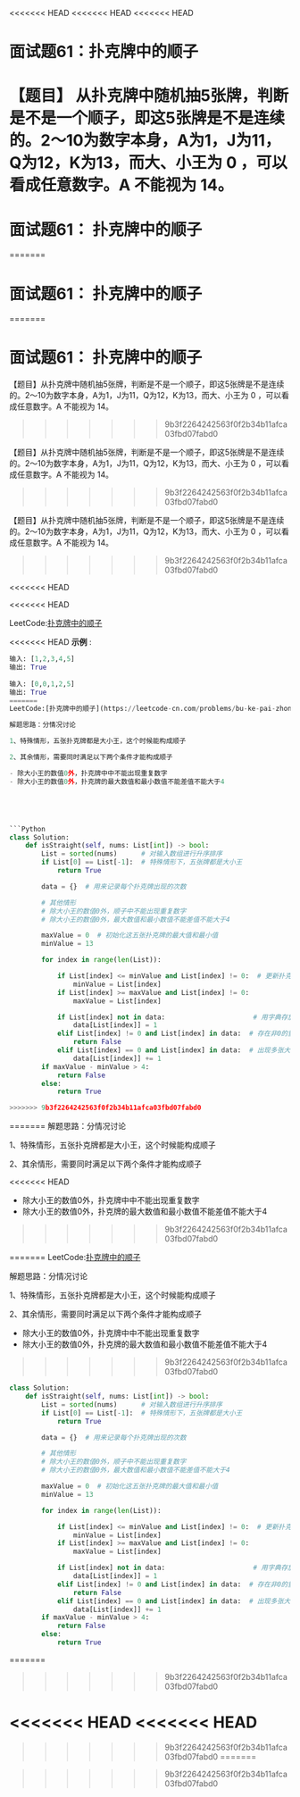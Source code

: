 <<<<<<< HEAD
<<<<<<< HEAD
<<<<<<< HEAD
# 面试题61：扑克牌中的顺子

【题目】 从扑克牌中随机抽5张牌，判断是不是一个顺子，即这5张牌是不是连续的。2～10为数字本身，A为1，J为11，Q为12，K为13，而大、小王为 0 ，可以看成任意数字。A 不能视为 14。
=======
# 面试题61： 扑克牌中的顺子
=======
# 面试题61： 扑克牌中的顺子
=======
# 面试题61： 扑克牌中的顺子

【题目】从扑克牌中随机抽5张牌，判断是不是一个顺子，即这5张牌是不是连续的。2～10为数字本身，A为1，J为11，Q为12，K为13，而大、小王为 0 ，可以看成任意数字。A 不能视为 14。
>>>>>>> 9b3f2264242563f0f2b34b11afca03fbd07fabd0

【题目】从扑克牌中随机抽5张牌，判断是不是一个顺子，即这5张牌是不是连续的。2～10为数字本身，A为1，J为11，Q为12，K为13，而大、小王为 0 ，可以看成任意数字。A 不能视为 14。
>>>>>>> 9b3f2264242563f0f2b34b11afca03fbd07fabd0

【题目】从扑克牌中随机抽5张牌，判断是不是一个顺子，即这5张牌是不是连续的。2～10为数字本身，A为1，J为11，Q为12，K为13，而大、小王为 0 ，可以看成任意数字。A 不能视为 14。
>>>>>>> 9b3f2264242563f0f2b34b11afca03fbd07fabd0

<<<<<<< HEAD

<<<<<<< HEAD

LeetCode:[扑克牌中的顺子](https://leetcode-cn.com/problems/bu-ke-pai-zhong-de-shun-zi-lcof/)

<<<<<<< HEAD
**示例** :

```python
输入: [1,2,3,4,5]
输出: True
    
输入: [0,0,1,2,5]
输出: True
=======
LeetCode:[扑克牌中的顺子](https://leetcode-cn.com/problems/bu-ke-pai-zhong-de-shun-zi-lcof/)

解题思路：分情况讨论

1、特殊情形，五张扑克牌都是大小王，这个时候能构成顺子

2、其余情形，需要同时满足以下两个条件才能构成顺子

- 除大小王的数值0外，扑克牌中中不能出现重复数字
- 除大小王的数值0外，扑克牌的最大数值和最小数值不能差值不能大于4





```Python
class Solution:
    def isStraight(self, nums: List[int]) -> bool:
        List = sorted(nums)      # 对输入数组进行升序排序
        if List[0] == List[-1]:  # 特殊情形下，五张牌都是大小王
            return True

        data = {}  # 用来记录每个扑克牌出现的次数

        # 其他情形
        # 除大小王的数值0外，顺子中不能出现重复数字
        # 除大小王的数值0外，最大数值和最小数值不能差值不能大于4

        maxValue = 0  # 初始化这五张扑克牌的最大值和最小值
        minValue = 13

        for index in range(len(List)):

            if List[index] <= minValue and List[index] != 0:  # 更新扑克牌的最大值和最小值
                minValue = List[index]
            if List[index] >= maxValue and List[index] != 0:
                maxValue = List[index]

            if List[index] not in data:                      # 用字典存放扑克牌出现的次数
                data[List[index]] = 1
            elif List[index] != 0 and List[index] in data:  # 存在非0的重复数字，不可能存在顺子
                return False
            elif List[index] == 0 and List[index] in data:  # 出现多张大小王
                data[List[index]] += 1
        if maxValue - minValue > 4:                         
            return False
        else:
            return True

>>>>>>> 9b3f2264242563f0f2b34b11afca03fbd07fabd0
```
=======
解题思路：分情况讨论

1、特殊情形，五张扑克牌都是大小王，这个时候能构成顺子

2、其余情形，需要同时满足以下两个条件才能构成顺子

<<<<<<< HEAD
- 除大小王的数值0外，扑克牌中中不能出现重复数字
- 除大小王的数值0外，扑克牌的最大数值和最小数值不能差值不能大于4
>>>>>>> 9b3f2264242563f0f2b34b11afca03fbd07fabd0


=======
LeetCode:[扑克牌中的顺子](https://leetcode-cn.com/problems/bu-ke-pai-zhong-de-shun-zi-lcof/)

解题思路：分情况讨论

1、特殊情形，五张扑克牌都是大小王，这个时候能构成顺子

2、其余情形，需要同时满足以下两个条件才能构成顺子

- 除大小王的数值0外，扑克牌中中不能出现重复数字
- 除大小王的数值0外，扑克牌的最大数值和最小数值不能差值不能大于4


>>>>>>> 9b3f2264242563f0f2b34b11afca03fbd07fabd0



```Python
class Solution:
    def isStraight(self, nums: List[int]) -> bool:
        List = sorted(nums)      # 对输入数组进行升序排序
        if List[0] == List[-1]:  # 特殊情形下，五张牌都是大小王
            return True

        data = {}  # 用来记录每个扑克牌出现的次数

        # 其他情形
        # 除大小王的数值0外，顺子中不能出现重复数字
        # 除大小王的数值0外，最大数值和最小数值不能差值不能大于4

        maxValue = 0  # 初始化这五张扑克牌的最大值和最小值
        minValue = 13

        for index in range(len(List)):

            if List[index] <= minValue and List[index] != 0:  # 更新扑克牌的最大值和最小值
                minValue = List[index]
            if List[index] >= maxValue and List[index] != 0:
                maxValue = List[index]

            if List[index] not in data:                      # 用字典存放扑克牌出现的次数
                data[List[index]] = 1
            elif List[index] != 0 and List[index] in data:  # 存在非0的重复数字，不可能存在顺子
                return False
            elif List[index] == 0 and List[index] in data:  # 出现多张大小王
                data[List[index]] += 1
        if maxValue - minValue > 4:                         
            return False
        else:
            return True

```
=======





>>>>>>> 9b3f2264242563f0f2b34b11afca03fbd07fabd0





<<<<<<< HEAD
<<<<<<< HEAD
=======


>>>>>>> 9b3f2264242563f0f2b34b11afca03fbd07fabd0
=======


>>>>>>> 9b3f2264242563f0f2b34b11afca03fbd07fabd0


